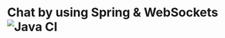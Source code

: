 # Chat by using Spring & WebSockets ![Java CI](https://github.com/ElinaValieva/spring-websocket-chat/workflows/Java%20CI/badge.svg?branch=master)
